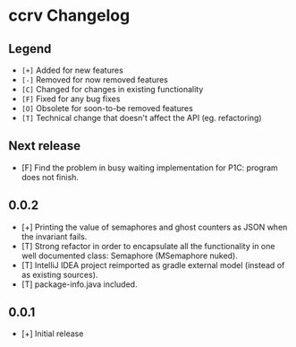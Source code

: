 # ccrv Changelog

## Legend

- `[+]` Added for new features
- `[-]` Removed for now removed features
- `[C]` Changed for changes in existing functionality
- `[F]` Fixed for any bug fixes
- `[O]` Obsolete for soon-to-be removed features
- `[T]` Technical change that doesn't affect the API (eg. refactoring)

## Next release

- [F] Find the problem in busy waiting implementation for P1C: program does not finish.

## 0.0.2

- [+] Printing the value of semaphores and ghost counters as JSON when the invariant fails.
- [T] Strong refactor in order to encapsulate all the functionality in
  one well documented class: Semaphore (MSemaphore nuked).
- [T] IntelliJ IDEA project reimported as gradle external model (instead of as existing sources).
- [T] package-info.java included.

## 0.0.1

- [+] Initial release
